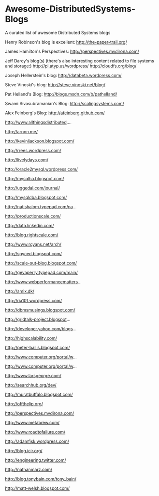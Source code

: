 # Awesome-DistributedSystems-Blogs
A curated list of awesome Distributed Systems blogs


Henry Robinson's blog is excellent: http://the-paper-trail.org/

James Hamilton's Perspectives: http://perspectives.mvdirona.com/

Jeff Darcy's blog(s) (there's also interesting content related to file systems and storage:)
http://pl.atyp.us/wordpress/ 
http://cloudfs.org/blog/

Joseph Hellerstein's blog: http://databeta.wordpress.com/

Steve Vinoski's blog: http://steve.vinoski.net/blog/

Pat Helland's Blog: http://blogs.msdn.com/b/pathelland/

Swami Sivasubramanian's Blog: http://scalingsystems.com/

Alex Feinberg's Blog: http://afeinberg.github.com/

http://www.allthingsdistributed....

http://arnon.me/

http://kevinljackson.blogspot.com/

http://rrees.wordpress.com/

http://livelydays.com/

http://oracle2mysql.wordpress.com/

http://mysqlha.blogspot.com/

http://uggedal.com/journal/

http://mysqldba.blogspot.com/

http://natishalom.typepad.com/na...

http://productionscale.com/

http://data.linkedin.com/

http://blog.rightscale.com/

http://www.royans.net/arch/

http://spyced.blogspot.com/

http://scale-out-blog.blogspot.com/

http://gevaperry.typepad.com/main/

http://www.webperformancematters...

http://amix.dk/

http://ria101.wordpress.com/

http://dbmsmusings.blogspot.com/

http://gridtalk-project.blogspot...

http://developer.yahoo.com/blogs...

http://highscalability.com/

http://peter-bailis.blogspot.com/

http://www.computer.org/portal/w...

http://www.computer.org/portal/w...

http://www.larsgeorge.com/

http://searchhub.org/dev/

http://muratbuffalo.blogspot.com/

http://offthelip.org/

http://perspectives.mvdirona.com/

http://www.metabrew.com/

http://www.roadtofailure.com/

http://adamfisk.wordpress.com/

http://blog.icir.org/

http://engineering.twitter.com/

http://nathanmarz.com/

http://blog.tonybain.com/tony_bain/

http://matt-welsh.blogspot.com/
